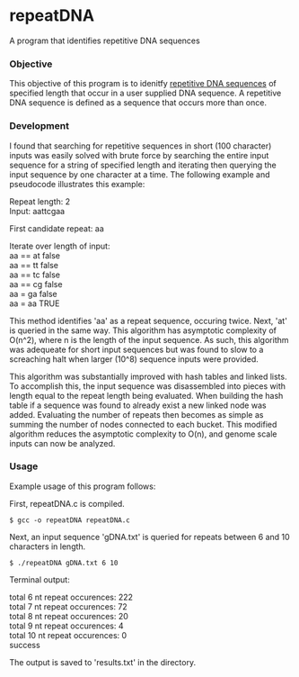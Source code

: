 # repeatDNA
A program that identifies repetitive DNA sequences

### Objective
This objective of this program is to idenitfy [repetitive DNA sequences](https://en.wikipedia.org/wiki/Repeated_sequence_(DNA)) of specified length that occur in a user supplied DNA sequence.  A repetitive DNA sequence is defined as a sequence that occurs more than once.  

###  Development
I found that searching for repetitive sequences in short (100 character) inputs was easily solved with brute force by searching the entire input sequence for a string of specified length and iterating then querying the input sequence by one character at a time.  The following example and pseudocode illustrates this example:

Repeat length: 2  
Input:  aattcgaa

First candidate repeat:  aa

Iterate over length of input:  
aa == at  false  
aa == tt  false  
aa == tc  false  
aa == cg  false  
aa = ga  false  
aa = aa  TRUE  

This method identifies 'aa' as a repeat sequence, occuring twice.  Next, 'at' is queried in the same way.  This algorithm has asymptotic complexity of O(n^2), where n is the length of the input sequence. As such, this algorithm was adequeate for short input sequences but was found to slow to a screaching halt when larger (10^8) sequence inputs were provided.

This algorithm was substantially improved with hash tables and linked lists.  To accomplish this, the input sequence was disassembled into pieces with length equal to the repeat length being evaluated.  When building the hash table if a sequence was found to already exist a new linked node was added.  Evaluating the number of repeats then becomes as simple as summing the number of nodes connected to each bucket.  This modified algorithm reduces the asymptotic complexity to O(n), and genome scale inputs can now be analyzed.

###  Usage
Example usage of this program follows:

First, repeatDNA.c is compiled.

```
$ gcc -o repeatDNA repeatDNA.c
```

Next, an input sequence 'gDNA.txt' is queried for repeats between 6 and 10 characters in length.

```
$ ./repeatDNA gDNA.txt 6 10
```

Terminal output:

total 6 nt repeat occurences: 222  
total 7 nt repeat occurences: 72  
total 8 nt repeat occurences: 20  
total 9 nt repeat occurences: 4  
total 10 nt repeat occurences: 0  
success

The output is saved to 'results.txt' in the directory.
